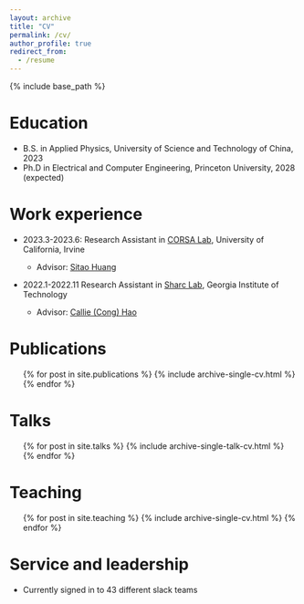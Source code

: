 ```yaml
---
layout: archive
title: "CV"
permalink: /cv/
author_profile: true
redirect_from:
  - /resume
---
```


{% include base_path %}

Education
======
* B.S. in Applied Physics, University of Science and Technology of China, 2023
* Ph.D in Electrical and Computer Engineering, Princeton University, 2028 (expected)

Work experience
======
* 2023.3-2023.6: Research Assistant in [CORSA Lab](https://corsa.eng.uci.edu), University of California, Irvine
  * Advisor: [Sitao Huang](https://www.sitaohuang.com)

* 2022.1-2022.11 Research Assistant in [Sharc Lab](https://sharclab.ece.gatech.edu/), Georgia Institute of Technology
  * Advisor: [Callie (Cong) Hao](https://sites.gatech.edu/ece-callie/)
  
Publications
======
  <ul>{% for post in site.publications %}
    {% include archive-single-cv.html %}
  {% endfor %}</ul>
  
Talks
======
  <ul>{% for post in site.talks %}
    {% include archive-single-talk-cv.html %}
  {% endfor %}</ul>
  
Teaching
======
  <ul>{% for post in site.teaching %}
    {% include archive-single-cv.html %}
  {% endfor %}</ul>
  
Service and leadership
======
* Currently signed in to 43 different slack teams
